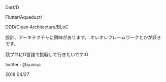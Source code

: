 Dart/D  

Flutter/Aqueduct/  

DDD/Clean Architecture/BLoC  

設計、アーキテクチャに興味があります。
オレオレフレームワークとかが好きです。
  
競プロにD言語で挑戦して行きたいです:D

twitter : @suinua  

2019 04/27